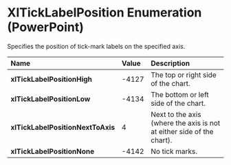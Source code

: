
# XlTickLabelPosition Enumeration (PowerPoint)

Specifies the position of tick-mark labels on the specified axis.



|**Name**|**Value**|**Description**|
|:-----|:-----|:-----|
| **xlTickLabelPositionHigh**|-4127|The top or right side of the chart.|
| **xlTickLabelPositionLow**|-4134|The bottom or left side of the chart.|
| **xlTickLabelPositionNextToAxis**|4|Next to the axis (where the axis is not at either side of the chart).|
| **xlTickLabelPositionNone**|-4142|No tick marks.|
